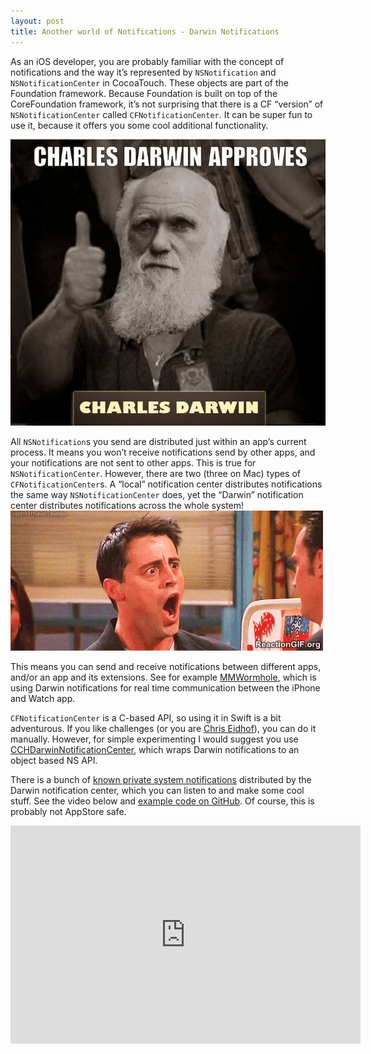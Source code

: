 ```yaml
---
layout: post
title: Another world of Notifications - Darwin Notifications
---
```

As an iOS developer, you are probably familiar with the concept of notifications and the way it’s represented by ```NSNotification``` and ```NSNotificationCenter``` in CocoaTouch. These objects are part of the Foundation framework. Because Foundation is built on top of the CoreFoundation framework, it’s not surprising that there is a CF “version” of ```NSNotificationCenter``` called ```CFNotificationCenter```. It can be super fun to use it, because it offers you some cool additional functionality.

![Darvin approved!](/images/2016-02-17/darwin.jpg)

<!-- more -->

All ```NSNotification```s you send are distributed just within an app’s current process. It means you won’t receive notifications send by other apps, and your notifications are not sent to other apps. This is true for ```NSNotificationCenter```. However, there are two (three on Mac) types of ```CFNotificationCenter```s. A “local” notification center distributes notifications the same way ```NSNotificationCenter``` does, yet the “Darwin” notification center distributes notifications across the whole system!
![WOW](/images/2016-02-17/wow.gif)

This means you can send and receive notifications between different apps, and/or an app and its extensions. See for example [MMWormhole](https://github.com/mutualmobile/MMWormhole), which is using Darwin notifications for real time communication between the iPhone and Watch app.

```CFNotificationCenter``` is a C-based API, so using it in Swift is a bit adventurous. If you like challenges (or you are [Chris Eidhof](https://www.youtube.com/watch?v=-ag-f9N8SJE)), you can do it manually. However, for simple experimenting I would suggest you use [CCHDarwinNotificationCenter](https://github.com/choefele/CCHDarwinNotificationCenter), which wraps Darwin notifications to an object based NS API.

There is a bunch of [known private system notifications](http://iphonedevwiki.net/index.php/SpringBoard.app/Notifications) distributed by the Darwin notification center, which you can listen to and make some cool stuff. See the video below and [example code on GitHub](https://github.com/VojtaStavik/DarwinNotifications-Example). Of course, this is probably not AppStore safe.

<p>
<div class="videoWrapper">
    <iframe width="560" height="349" src="http://www.youtube.com/embed/99YFpnnqgc4" frameborder="0" allowfullscreen></iframe>
</div>
</p>
